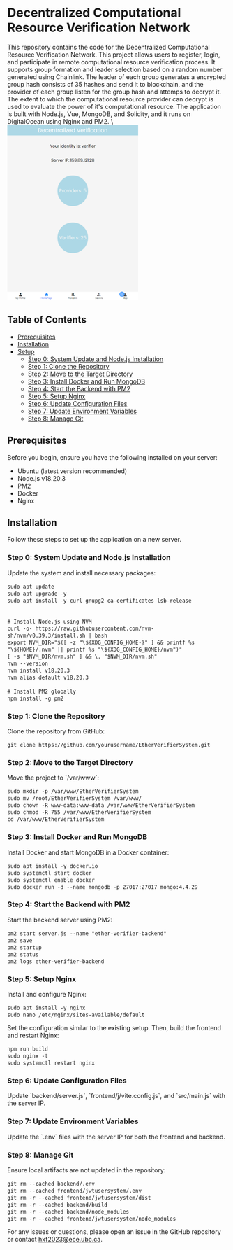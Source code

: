 
# Decentralized Computational Resource Verification Network

This repository contains the code for the Decentralized Computational Resource Verification Network. This project allows users to register, login, and participate in remote computational resource verification process. It supports group formation and leader selection based on a random number generated using Chainlink. The leader of each group generates a encrypted group hash consists of 35 hashes and send it to blockchain, and the provider of each group listen for the group hash and attemps to decrypt it. The extent to which the computational resource provider can decrypt is used to evaluate the power of it's computational resource. 
The application is built with Node.js, Vue, MongoDB, and Solidity, and it runs on DigitalOcean using Nginx and PM2. \\
<img src="images/homepage.png" alt="Homepage" width="300" />

## Table of Contents

- [Prerequisites](#prerequisites)
- [Installation](#installation)
- [Setup](#setup)
  - [Step 0: System Update and Node.js Installation](#step-0-system-update-and-nodejs-installation)
  - [Step 1: Clone the Repository](#step-1-clone-the-repository)
  - [Step 2: Move to the Target Directory](#step-2-move-to-the-target-directory)
  - [Step 3: Install Docker and Run MongoDB](#step-3-install-docker-and-run-mongodb)
  - [Step 4: Start the Backend with PM2](#step-4-start-the-backend-with-pm2)
  - [Step 5: Setup Nginx](#step-5-setup-nginx)
  - [Step 6: Update Configuration Files](#step-6-update-configuration-files)
  - [Step 7: Update Environment Variables](#step-7-update-environment-variables)
  - [Step 8: Manage Git](#step-8-manage-git)

## Prerequisites

Before you begin, ensure you have the following installed on your server:

- Ubuntu (latest version recommended)
- Node.js v18.20.3
- PM2
- Docker
- Nginx

## Installation

Follow these steps to set up the application on a new server.

### Step 0: System Update and Node.js Installation

Update the system and install necessary packages:

```
sudo apt update
sudo apt upgrade -y
sudo apt install -y curl gnupg2 ca-certificates lsb-release


# Install Node.js using NVM
curl -o- https://raw.githubusercontent.com/nvm-sh/nvm/v0.39.3/install.sh | bash
export NVM_DIR="$([ -z "\${XDG_CONFIG_HOME-}" ] && printf %s "\${HOME}/.nvm" || printf %s "\${XDG_CONFIG_HOME}/nvm")"
[ -s "$NVM_DIR/nvm.sh" ] && \. "$NVM_DIR/nvm.sh"
nvm --version
nvm install v18.20.3
nvm alias default v18.20.3

# Install PM2 globally
npm install -g pm2
```

### Step 1: Clone the Repository

Clone the repository from GitHub:

```
git clone https://github.com/yourusername/EtherVerifierSystem.git
```

### Step 2: Move to the Target Directory

Move the project to \`/var/www\`:

```
sudo mkdir -p /var/www/EtherVerifierSystem
sudo mv /root/EtherVerifierSystem /var/www/
sudo chown -R www-data:www-data /var/www/EtherVerifierSystem
sudo chmod -R 755 /var/www/EtherVerifierSystem
cd /var/www/EtherVerifierSystem
```

### Step 3: Install Docker and Run MongoDB

Install Docker and start MongoDB in a Docker container:

```
sudo apt install -y docker.io
sudo systemctl start docker
sudo systemctl enable docker
sudo docker run -d --name mongodb -p 27017:27017 mongo:4.4.29
```

### Step 4: Start the Backend with PM2

Start the backend server using PM2:

```
pm2 start server.js --name "ether-verifier-backend"
pm2 save
pm2 startup
pm2 status
pm2 logs ether-verifier-backend
```

### Step 5: Setup Nginx

Install and configure Nginx:

```
sudo apt install -y nginx
sudo nano /etc/nginx/sites-available/default
```

Set the configuration similar to the existing setup. Then, build the frontend and restart Nginx:

```
npm run build
sudo nginx -t
sudo systemctl restart nginx
```

### Step 6: Update Configuration Files

Update \`backend/server.js\`, \`frontend/j/vite.config.js\`, and \`src/main.js\` with the server IP.

### Step 7: Update Environment Variables

Update the \`.env\` files with the server IP for both the frontend and backend.

### Step 8: Manage Git

Ensure local artifacts are not updated in the repository:

```
git rm --cached backend/.env
git rm --cached frontend/jwtusersystem/.env
git rm -r --cached frontend/jwtusersystem/dist
git rm -r --cached backend/build
git rm -r --cached backend/node_modules
git rm -r --cached frontend/jwtusersystem/node_modules
```


For any issues or questions, please open an issue in the GitHub repository or contact hxf2023@ece.ubc.ca.
